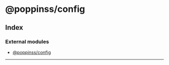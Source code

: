 
#  @poppinss/config

## Index

### External modules

* [@poppinss/config](modules/_poppinss_config.md)

---

